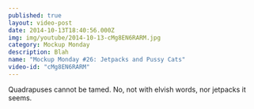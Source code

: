 ```yaml
---
published: true
layout: video-post
date: 2014-10-13T18:40:56.000Z
img: img/youtube/2014-10-13-cMg8EN6RARM.jpg
category: Mockup Monday
description: Blah
name: "Mockup Monday #26: Jetpacks and Pussy Cats"
video-id: "cMg8EN6RARM"
---
```

Quadrapuses cannot be tamed. No, not with elvish words, nor jetpacks it seems.
